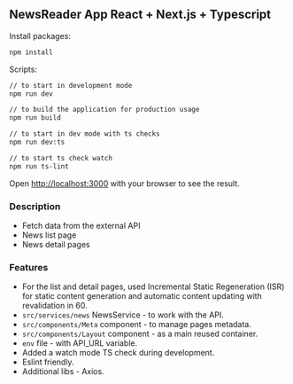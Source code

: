 ## NewsReader App React + Next.js + Typescript

Install packages:

```bash
npm install
```

Scripts:

```bash
// to start in development mode 
npm run dev

// to build the application for production usage
npm run build

// to start in dev mode with ts checks
npm run dev:ts

// to start ts check watch
npm run ts-lint
```

Open [http://localhost:3000](http://localhost:3000) with your browser to see the result.

### Description

- Fetch data from the external API
- News list page
- News detail pages

### Features

- For the list and detail pages, used Incremental Static Regeneration (ISR) for static content generation and automatic content updating with revalidation in 60.
- `src/services/news` NewsService - to work with the API.
- `src/components/Meta` component - to manage pages metadata.
- `src/components/Layout` component - as a main reused container.
- `env` file - with API_URL variable.
- Added a watch mode TS check during development.
- Eslint friendly.
- Additional libs - Axios.

